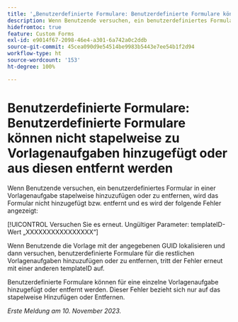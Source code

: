 ```yaml
---
title: '„Benutzerdefinierte Formulare: Benutzerdefinierte Formulare können nicht stapelweise zu Vorlagenaufgaben hinzugefügt oder aus diesen entfernt werden“'
description: Wenn Benutzende versuchen, ein benutzerdefiniertes Formular in einer Vorlagenaufgabe stapelweise hinzuzufügen oder zu entfernen, wird das Formular nicht hinzugefügt bzw. entfernt und es wird ein Fehler angezeigt.
hidefromtoc: true
feature: Custom Forms
exl-id: e9014f67-2098-46e4-a301-6a742a0c2ddb
source-git-commit: 45cea090d9e54514be9983b5443e7ee54b1f2d94
workflow-type: ht
source-wordcount: '153'
ht-degree: 100%

---
```


# Benutzerdefinierte Formulare: Benutzerdefinierte Formulare können nicht stapelweise zu Vorlagenaufgaben hinzugefügt oder aus diesen entfernt werden

Wenn Benutzende versuchen, ein benutzerdefiniertes Formular in einer Vorlagenaufgabe stapelweise hinzuzufügen oder zu entfernen, wird das Formular nicht hinzugefügt bzw. entfernt und es wird der folgende Fehler angezeigt:

[!UICONTROL Versuchen Sie es erneut. Ungültiger Parameter: templateID-Wert „XXXXXXXXXXXXXXXX“]

Wenn Benutzende die Vorlage mit der angegebenen GUID lokalisieren und dann versuchen, benutzerdefinierte Formulare für die restlichen Vorlagenaufgaben hinzuzufügen oder zu entfernen, tritt der Fehler erneut mit einer anderen templateID auf.

Benutzerdefinierte Formulare können für eine einzelne Vorlagenaufgabe hinzugefügt oder entfernt werden. Dieser Fehler bezieht sich nur auf das stapelweise Hinzufügen oder Entfernen.

_Erste Meldung am 10. November 2023._
